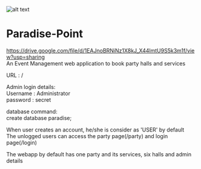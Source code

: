 ![alt text](https://i.ibb.co/2g4tjMf/Paradise-modified.png) 
# Paradise-Point
https://drive.google.com/file/d/1EAJnoBRNiNz1X8kJ_X44lmtU9S5k3m1f/view?usp=sharing  \
An Event Management web application to book party halls and services

URL : /

Admin login details:\
Username : Administrator\
password : secret

database command:\
create database paradise;

When user creates an account, he/she is consider as 'USER' by default \
The unlogged users can access the party page(/party) and login page(/login)

The webapp by default has one party and its services, six halls and admin details

